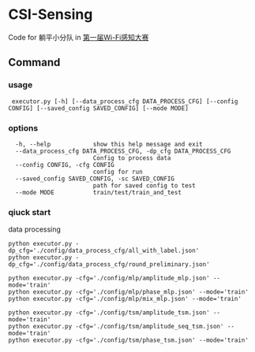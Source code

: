 # CSI-Sensing

Code for 躺平小分队 in [第一届Wi-Fi感知大赛](https://competition.huaweicloud.com/information/1000041958/introduction)



## Command

### usage

```shell
 executor.py [-h] [--data_process_cfg DATA_PROCESS_CFG] [--config CONFIG] [--saved_config SAVED_CONFIG] [--mode MODE]
```

### options

```shell
  -h, --help            show this help message and exit
  --data_process_cfg DATA_PROCESS_CFG, -dp_cfg DATA_PROCESS_CFG
                        Config to process data
  --config CONFIG, -cfg CONFIG
                        config for run
  --saved_config SAVED_CONFIG, -sc SAVED_CONFIG
                        path for saved config to test
  --mode MODE           train/test/train_and_test
```

### qiuck start

data processing

```shell
python executor.py -dp_cfg='./config/data_process_cfg/all_with_label.json'
python executor.py -dp_cfg='./config/data_process_cfg/round_preliminary.json'
```

```shell
python executor.py -cfg='./config/mlp/amplitude_mlp.json' --mode='train'
python executor.py -cfg='./config/mlp/phase_mlp.json' --mode='train'
python executor.py -cfg='./config/mlp/mix_mlp.json' --mode='train'
```

```shell
python executor.py -cfg='./config/tsm/amplitude_tsm.json' --mode='train'
python executor.py -cfg='./config/tsm/amplitude_seq_tsm.json' --mode='train'
python executor.py -cfg='./config/tsm/phase_tsm.json' --mode='train'
```

